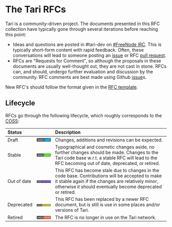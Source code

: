 # The Tari RFCs

Tari is a community-driven project. The documents presented in this RFC collection have typically gone through several
iterations before reaching this point:

* Ideas and questions are posted in #tari-dev on [#FreeNode IRC](https://freenode.net/). This is typically short-form
  content with rapid feedback. Often, these conversations will lead to someone posting an [issue] or RFC [pull request].
* RFCs are "Requests for Comment", so although the proposals in these documents are usually well-thought out, they are
  not cast in stone. RFCs can, and should, undergo further evaluation and discussion by the community. RFC comments are
  best made using Github [issue]s.

New RFC's should follow the format given in the [RFC template](./RFC_template.md).
## Lifecycle

RFCs go through the following lifecycle, which roughly corresponds to the [COSS](https://rfc.unprotocols.org/spec:2/COSS/):

| Status      |                                                   | Description                                                                                                                                                                                                         |
|:------------|:--------------------------------------------------|:--------------------------------------------------------------------------------------------------------------------------------------------------------------------------------------------------------------------|
| Draft       | ![draft](theme/images/status-draft.svg)           | Changes, additions and revisions can be expected.                                                                                                                                                                   |
| Stable      | ![stable](theme/images/status-stable.svg)         | Typographical and cosmetic changes aside, no further changes should be made. Changes to the Tari code base w.r.t. a stable RFC will lead to the RFC becoming out of date, deprecated, or retired.                   |
| Out of date | ![out of date](theme/images/status-outofdate.svg) | This RFC has become stale due to changes in the code base. Contributions will be accepted to make it stable again if the changes are relatively minor, otherwise it should eventually become deprecated or retired. |
| Deprecated  | ![deprecated](theme/images/status-deprecated.svg) | This RFC has been replaced by a newer RFC document, but is still is use in some places and/or versions of Tari.                                                                                                     |
| Retired     | ![retired](theme/images/status-retired.svg)       | The RFC is no longer in use on the Tari network.                                                                                                                                                                    |


[pull request]: https://github.com/tari-project/tari/pulls?q=is%3Aopen+is%3Apr+label%3ARFC 'Tari RFC pull requests'
[issue]: https://github.com/tari-project/tari/issues?q=is%3Aissue+label%3ARFC 'Tari RFC Issues'